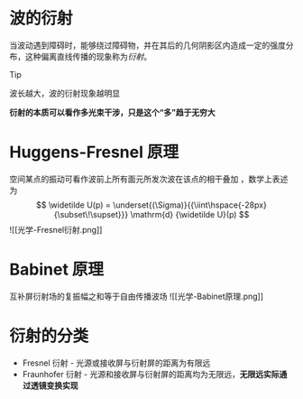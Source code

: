 # 波的衍射
当波动遇到障碍时，能够绕过障碍物，并在其后的几何阴影区内造成一定的强度分布，这种偏离直线传播的现象称为*衍射*。

>[!tip]
>波长越大，波的衍射现象越明显

**衍射的本质可以看作多光束干涉，只是这个“多”趋于无穷大**

# Huggens-Fresnel 原理
空间某点的振动可看作波前上所有面元所发次波在该点的相干叠加 ，数学上表述为
$$
\widetilde U(p) = \underset{(\Sigma)}{{\iint\hspace{-28px}{\subset\!\supset}}} \mathrm{d} {\widetilde U}(p)
$$
![[光学-Fresnel衍射.png]]
# Babinet 原理
互补屏衍射场的复振幅之和等于自由传播波场
![[光学-Babinet原理.png]]
# 衍射的分类
- Fresnel 衍射 - 光源或接收屏与衍射屏的距离为有限远
- Fraunhofer 衍射 - 光源和接收屏与衍射屏的距离均为无限远，**无限远实际通过透镜变换实现**